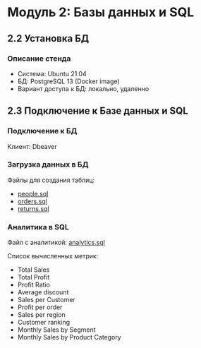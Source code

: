 # Модуль 2: Базы данных и SQL
## 2.2 Установка БД
### Описание стенда 
- Cистема: Ubuntu 21.04
- БД: PostgreSQL 13 (Docker image)
- Вариант доступа к БД: локально, удаленно
## 2.3 Подключение к Базе данных и SQL
### Подключение к БД
Клиент: Dbeaver
### Загрузка данных в БД
Файлы для создания таблиц:
- [people.sql](https://github.com/br1zz/DE-101/tree/main/Module02/files/people.sql)
- [orders.sql](https://github.com/br1zz/DE-101/tree/main/Module02/files/orders.sql)
- [returns.sql](https://github.com/br1zz/DE-101/tree/main/Module02/files/returns.sql)
### Аналитика в SQL
Файл с аналитикой: [analytics.sql](https://github.com/br1zz/DE-101/tree/main/Module02/files/analytics.sql)

Список вычисленных метрик:
- Total Sales
- Total Profit
- Profit Ratio
- Average discount
- Sales per Customer
- Profit per order
- Sales per region
- Customer ranking
- Monthly Sales by Segment
- Monthly Sales by Product Category